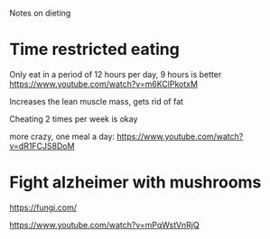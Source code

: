 Notes on dieting

# Time restricted eating

Only eat in a period of 12 hours per day, 9 hours is better
https://www.youtube.com/watch?v=m6KClPkotxM

Increases the lean muscle mass, gets rid of fat

Cheating 2 times per week is okay

more crazy, one meal a day: https://www.youtube.com/watch?v=dR1FCJS8DoM


# Fight alzheimer with mushrooms

https://fungi.com/

https://www.youtube.com/watch?v=mPqWstVnRjQ
